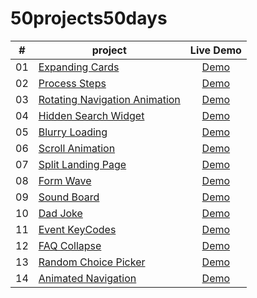 # 50projects50days
| #     | project                                                                                                                  | Live Demo                                                                                  |
| :---: | -------------------------------------------------------------------------------------------------------                  | :---------------------------------------------------------------------:                    |
| 01    | [Expanding Cards](https://github.com/TianQian-A/50projects50days/tree/main/expanding-cards)                            | [Demo](https://tianqian-a.github.io/50projects50days/expanding-cards/)                     |
| 02    | [Process Steps](https://github.com/TianQian-A/50projects50days/tree/main/process-steps)                                | [Demo](https://tianqian-a.github.io/50projects50days/process-steps/)                       |
| 03    | [Rotating Navigation Animation](https://github.com/TianQian-A/50projects50days/tree/main/rotating-navigation-animation)| [Demo](https://tianqian-a.github.io/50projects50days/rotating-navigation-animation/)       |
| 04    | [Hidden Search Widget](https://github.com/TianQian-A/50projects50days/tree/main/hidden-search-widget)                  | [Demo](https://tianqian-a.github.io/50projects50days/hidden-search-widget/)                |
| 05    | [Blurry Loading](https://github.com/TianQian-A/50projects50days/tree/main/blurry-loading)                              | [Demo](https://tianqian-a.github.io/50projects50days/blurry-loading/)                      |
| 06    | [Scroll Animation](https://github.com/TianQian-A/50projects50days/tree/main/scroll-animation)                          | [Demo](https://tianqian-a.github.io/50projects50days/scroll-animation/)                    |
| 07    | [Split Landing Page](https://github.com/TianQian-A/50projects50days/tree/main/split-landing-page)                      | [Demo](https://tianqian-a.github.io/50projects50days/split-landing-page/)                  |
| 08    | [Form Wave](https://github.com/TianQian-A/50projects50days/tree/main/form-wave)                                        | [Demo](https://tianqian-a.github.io/50projects50days/form-wave/)                           |
| 09    | [Sound Board](https://github.com/TianQian-A/50projects50days/tree/main/sound-board)                                    | [Demo](https://tianqian-a.github.io/50projects50days/sound-board/)                         |
| 10    | [Dad Joke](https://github.com/TianQian-A/50projects50days/tree/main/dad-joke)                                          | [Demo](https://tianqian-a.github.io/50projects50days/dad-joke/)                            |
| 11    | [Event KeyCodes](https://github.com/TianQian-A/50projects50days/tree/main/event-keycodes)                              | [Demo](https://tianqian-a.github.io/50projects50days/event-keycodes/)                      |
| 12    | [FAQ Collapse](https://github.com/TianQian-A/50projects50days/tree/main/faq-collapse)                                  | [Demo](https://tianqian-a.github.io/50projects50days/faq-collapse/)                        |
| 13    | [Random Choice Picker](https://github.com/TianQian-A/50projects50days/tree/main/random-choice-picker)                  | [Demo](https://tianqian-a.github.io/50projects50days/random-choice-picker/)                |
| 14    | [Animated Navigation](https://github.com/TianQian-A/50projects50days/tree/main/animated-navigation)                    | [Demo](https://tianqian-a.github.io/50projects50days/animated-navigation/)                 |
